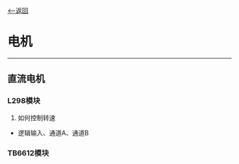 [<--返回](https://6ZILIULIU.github.io/whatwhyhow.github.io/index) 

# **电机**
---

## **直流电机**

### L298模块

1. 如何控制转速

- 逻辑输入、通道A、通道B

### TB6612模块

